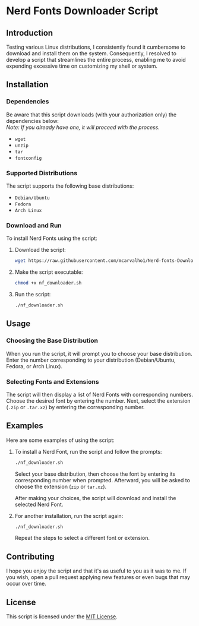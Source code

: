 # Nerd Fonts Downloader Script

## Introduction

Testing various Linux distributions, I consistently found it cumbersome to download and install them on the system. Consequently, I resolved to develop a script that streamlines the entire process, enabling me to avoid expending excessive time on customizing my shell or system.

## Installation

### Dependencies

Be aware that this script downloads (with your authorization only) the dependencies below: </br>
_Note: If you already have one, it will proceed with the process._

- `wget`
- `unzip`
- `tar`
- `fontconfig`

### Supported Distributions

The script supports the following base distributions:

- `Debian/Ubuntu`
- `Fedora`
- `Arch Linux`

### Download and Run

To install Nerd Fonts using the script:

1. Download the script:

    ```bash
    wget https://raw.githubusercontent.com/mcarvalho1/Nerd-fonts-Downloader-Script/master/nf_downloader.sh
    ```

2. Make the script executable:

    ```bash
    chmod +x nf_downloader.sh
    ```

3. Run the script:

    ```bash
    ./nf_downloader.sh
    ```

## Usage

### Choosing the Base Distribution

When you run the script, it will prompt you to choose your base distribution. Enter the number corresponding to your distribution (Debian/Ubuntu, Fedora, or Arch Linux).

### Selecting Fonts and Extensions

The script will then display a list of Nerd Fonts with corresponding numbers. Choose the desired font by entering the number. Next, select the extension (`.zip` or `.tar.xz`) by entering the corresponding number.

## Examples

Here are some examples of using the script:

1. To install a Nerd Font, run the script and follow the prompts:

    ```bash
    ./nf_downloader.sh
    ```

    Select your base distribution, then choose the font by entering its corresponding number when prompted. Afterward, you will be asked to choose the extension (`zip` or `tar.xz`).

    After making your choices, the script will download and install the selected Nerd Font.

2. For another installation, run the script again:

    ```bash
    ./nf_downloader.sh
    ```

    Repeat the steps to select a different font or extension.

## Contributing

I hope you enjoy the script and that it's as useful to you as it was to me.
If you wish, open a pull request applying new features or even bugs that may occur over time.

## License

This script is licensed under the [MIT License](LICENSE).
